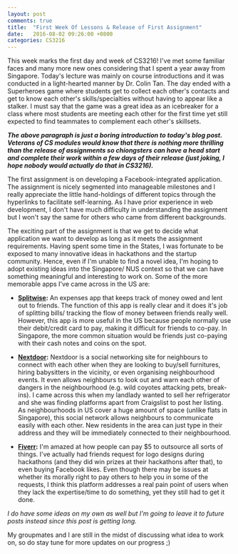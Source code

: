 ```yaml
---
layout: post
comments: true
title:  "First Week Of Lessons & Release of First Assignment"
date:   2016-08-02 09:26:00 +0800
categories: CS3216
---
```


This week marks the first day and week of CS3216! I've met some familiar faces and many more new ones considering that I spent a year away from Singapore. Today's lecture was mainly on course introductions and it was conducted in a light-hearted manner by Dr. Colin Tan. The day ended with a Superheroes game where students get to collect each other's contacts and get to know each other's skills/specialties without having to appear like a stalker. I must say that the game was a great idea as an icebreaker for a class where most students are meeting each other for the first time yet still expected to find teammates to complement each other's skillsets.

***The above paragraph is just a boring introduction to today's blog post. Veterans of CS modules would know that there is nothing more thrilling than the release of assignments so chiongsters can have a head start and complete their work within a few days of their release (just joking, I hope nobody would actually do that in CS3216).***

The first assignment is on developing a Facebook-integrated application. The assignment is nicely segmented into manageable milestones and I really appreciate the little hand-holdings of different topics through the hyperlinks to facilitate self-learning. As I have prior experience in web development, I don't have much difficulty in understanding the assignment but I won't say the same for others who came from different backgrounds.

The exciting part of the assignment is that we get to decide what application we want to develop as long as it meets the assignment requirements. Having spent some time in the States, I was fortunate to be exposed to many innovative ideas in hackathons and the startup community. Hence, even if I'm unable to find a novel idea, I'm hoping to adopt existing ideas into the Singapore/ NUS context so that we can have something meaningful and interesting to work on. Some of the more memorable apps I've came across in the US are:

- **[Splitwise](https://www.splitwise.com/):**
An expenses app that keeps track of money owed and lent out to friends. The function of this app is really clear and it does it's job of splitting bills/ tracking the flow of money between friends really well. However, this app is more useful in the US because people normally use their debit/credit card to pay, making it difficult for friends to co-pay. In Singapore, the more common situation would be friends just co-paying with their cash notes and coins on the spot.

- **[Nextdoor](https://nextdoor.com/):**
Nextdoor is a social networking site for neighbours to connect with each other when they are looking to buy/sell furnitures, hiring babysitters in the vicinity, or even organising neighbourhood events. It even allows neighbours to look out and warn each other of dangers in the neighbourhood (e.g. wild coyotes attacking pets, break-ins). I came across this when my landlady wanted to sell her refrigerator and she was finding platforms apart from Craigslist to post her listing. As neighbourhoods in US cover a huge amount of space (unlike flats in Singapore), this social network allows neighbours to communicate easily with each other. New residents in the area can just type in their address and they will be immediately connected to their neighbourhood.

- **[Fiverr](https://www.fiverr.com/):**
I'm amazed at how people can pay $5 to outsource all sorts of things. I've actually had friends request for logo designs during hackathons (and they did win prizes at their hackathons after that), to even buying Facebook likes. Even though there may be issues at whether its morally right to pay others to help you in some of the requests, I think this platform addresses a real pain point of users when they lack the expertise/time to do something, yet they still had to get it done.  


*I do have some ideas on my own as well but I'm going to leave it to future posts instead since this post is getting long.*  


My groupmates and I are still in the midst of discussing what idea to work on, so do stay tune for more updates on our progress ;)
